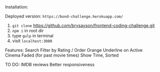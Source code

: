 Installation:

Deployed version: `https://bond-challenge.herokuapp.com/`

1. `git clone` https://github.com/brysayson/frontend-coding-challenge.git
2. `npm i` in root dir
3. type `gulp` in terminal
4. visit `localhost:3000`

Features:
Search
Filter by Rating / Order
Orange Underline on Active Cinema
Faded (for past movie times) Show Time, Sorted


TO DO:
IMDB reviews
Better responsiveness
